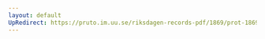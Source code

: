 ```yaml
---
layout: default
UpRedirect: https://pruto.im.uu.se/riksdagen-records-pdf/1869/prot-1869--ak--312/prot-1869--ak--312_020.pdf
---
```

